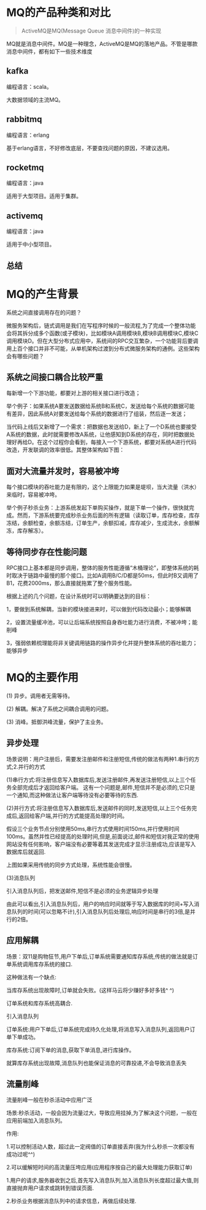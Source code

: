 # MQ的产品种类和对比
> ActiveMQ是MQ(Message Queue 消息中间件)的一种实现


MQ就是消息中间件。MQ是一种理念，ActiveMQ是MQ的落地产品。不管是哪款消息中间件，都有如下一些技术维度

## kafka

编程语言：scala。

大数据领域的主流MQ。

## rabbitmq

编程语言：erlang

基于erlang语言，不好修改底层，不要查找问题的原因，不建议选用。

## rocketmq

编程语言：java

适用于大型项目。适用于集群。

##  activemq

编程语言：java

适用于中小型项目。

## 总结


# MQ的产生背景

系统之间直接调用存在的问题？

微服务架构后，链式调用是我们在写程序时候的一般流程,为了完成一个整体功能会将其拆分成多个函数(或子模块)，比如模块A调用模块B,模块B调用模块C,模块C调用模块D。但在大型分布式应用中，系统间的RPC交互繁杂，一个功能背后要调用上百个接口并非不可能，从单机架构过渡到分布式微服务架构的通例。这些架构会有哪些问题？

## 系统之间接口耦合比较严重

每新增一个下游功能，都要对上游的相关接口进行改造；

举个例子：如果系统A要发送数据给系统B和系统C，发送给每个系统的数据可能有差异，因此系统A对要发送给每个系统的数据进行了组装，然后逐一发送；

当代码上线后又新增了一个需求：把数据也发送给D，新上了一个D系统也要接受A系统的数据，此时就需要修改A系统，让他感知到D系统的存在，同时把数据处理好再给D。在这个过程你会看到，每接入一个下游系统，都要对系统A进行代码改造，开发联调的效率很低。其整体架构如下图：






## 面对大流量并发时，容易被冲垮

每个接口模块的吞吐能力是有限的，这个上限能力如果是堤坝，当大流量（洪水）来临时，容易被冲垮。

举个例子秒杀业务：上游系统发起下单购买操作，就是下单一个操作，很快就完成。然而，下游系统要完成秒杀业务后面的所有逻辑（读取订单，库存检查，库存冻结，余额检查，余额冻结，订单生产，余额扣减，库存减少，生成流水，余额解冻，库存解冻）。

## 等待同步存在性能问题

RPC接口上基本都是同步调用，整体的服务性能遵循“木桶理论”，即整体系统的耗时取决于链路中最慢的那个接口。比如A调用B/C/D都是50ms，但此时B又调用了B1，花费2000ms，那么直接就拖累了整个服务性能。



根据上述的几个问题，在设计系统时可以明确要达到的目标：

1，要做到系统解耦，当新的模块接进来时，可以做到代码改动最小；能够解耦

2，设置流量缓冲池，可以让后端系统按照自身吞吐能力进行消费，不被冲垮；能削峰

3，强弱依赖梳理能将非关键调用链路的操作异步化并提升整体系统的吞吐能力；能够异步

# MQ的主要作用

(1) 异步。调用者无需等待。

(2) 解耦。解决了系统之间耦合调用的问题。

(3) 消峰。抵御洪峰流量，保护了主业务。



## 异步处理

场景说明：用户注册后，需要发注册邮件和注册短信,传统的做法有两种1.串行的方式;2.并行的方式

(1)串行方式:将注册信息写入数据库后,发送注册邮件,再发送注册短信,以上三个任务全部完成后才返回给客户端。 这有一个问题是,邮件,短信并不是必须的,它只是一个通知,而这种做法让客户端等待没有必要等待的东西.

(2)并行方式:将注册信息写入数据库后,发送邮件的同时,发送短信,以上三个任务完成后,返回给客户端,并行的方式能提高处理的时间。

假设三个业务节点分别使用50ms,串行方式使用时间150ms,并行使用时间100ms。虽然并性已经提高的处理时间,但是,前面说过,邮件和短信对我正常的使用网站没有任何影响，客户端没有必要等着其发送完成才显示注册成功,应该是写入数据库后就返回.







上图如果采用传统的同步方式处理，系统性能会很慢。

(3)消息队列


引入消息队列后，把发送邮件,短信不是必须的业务逻辑异步处理

由此可以看出,引入消息队列后，用户的响应时间就等于写入数据库的时间+写入消息队列的时间(可以忽略不计),引入消息队列后处理后,响应时间是串行的3倍,是并行的2倍。

## 应用解耦



场景：双11是购物狂节,用户下单后,订单系统需要通知库存系统,传统的做法就是订单系统调用库存系统的接口.

这种做法有一个缺点:

当库存系统出现故障时,订单就会失败。(这样马云将少赚好多好多钱^ ^)

订单系统和库存系统高耦合.

引入消息队列

订单系统:用户下单后,订单系统完成持久化处理,将消息写入消息队列,返回用户订单下单成功。

库存系统:订阅下单的消息,获取下单消息,进行库操作。

就算库存系统出现故障,消息队列也能保证消息的可靠投递,不会导致消息丢失

## 流量削峰





流量削峰一般在秒杀活动中应用广泛

场景:秒杀活动，一般会因为流量过大，导致应用挂掉,为了解决这个问题，一般在应用前端加入消息队列。

作用:

1.可以控制活动人数，超过此一定阀值的订单直接丢弃(我为什么秒杀一次都没有成功过呢^^)

2.可以缓解短时间的高流量压垮应用(应用程序按自己的最大处理能力获取订单)

1.用户的请求,服务器收到之后,首先写入消息队列,加入消息队列长度超过最大值,则直接抛弃用户请求或跳转到错误页面.

2.秒杀业务根据消息队列中的请求信息，再做后续处理.

